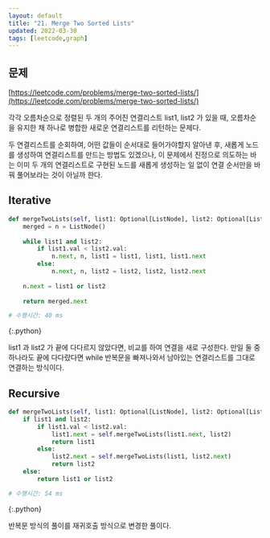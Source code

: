 ```yaml
---
layout: default
title: "21. Merge Two Sorted Lists"
updated: 2022-03-30
tags: [leetcode,graph]
---
```


## 문제

[https://leetcode.com/problems/merge-two-sorted-lists/](https://leetcode.com/problems/merge-two-sorted-lists/)

각각 오름차순으로 정렬된 두 개의 주어진 연결리스트 list1, list2 가 있을 때, 오름차순을 유지한 채 하나로 병합한 새로운 연결리스트를 리턴하는 문제다.

두 연결리스트를 순회하여, 어떤 값들이 순서대로 들어가야할지 알아낸 후, 새롭게 노드를 생성하여 연결리스트를 만드는 방법도 있겠으나, 이 문제에서 진정으로 의도하는 바는 이미 두 개의 연결리스트로 구현된 노드를 새롭게 생성하는 일 없이 연결 순서만을 바꿔 풀어보라는 것이 아닐까 한다.

## Iterative

```python
def mergeTwoLists(self, list1: Optional[ListNode], list2: Optional[ListNode]) -> Optional[ListNode]:
    merged = n = ListNode()
    
    while list1 and list2:
        if list1.val < list2.val:
            n.next, n, list1 = list1, list1, list1.next
        else:
            n.next, n, list2 = list2, list2, list2.next
    
    n.next = list1 or list2
    
    return merged.next

# 수행시간: 40 ms
```
{:.python}

list1 과 list2 가 끝에 다다르지 않았다면, 비교를 하여 연결을 새로 구성한다. 만일 둘 중 하나라도 끝에 다다랐다면 while 반복문을 빠져나와서 남아있는 연결리스트를 그대로 연결하는 방식이다.

## Recursive

```python
def mergeTwoLists(self, list1: Optional[ListNode], list2: Optional[ListNode]) -> Optional[ListNode]:
    if list1 and list2:
        if list1.val < list2.val:
            list1.next = self.mergeTwoLists(list1.next, list2)
            return list1
        else:
            list2.next = self.mergeTwoLists(list1, list2.next)
            return list2
    else:
        return list1 or list2

# 수행시간: 54 ms
```
{:.python}

반복문 방식의 풀이를 재귀호출 방식으로 변경한 풀이다.